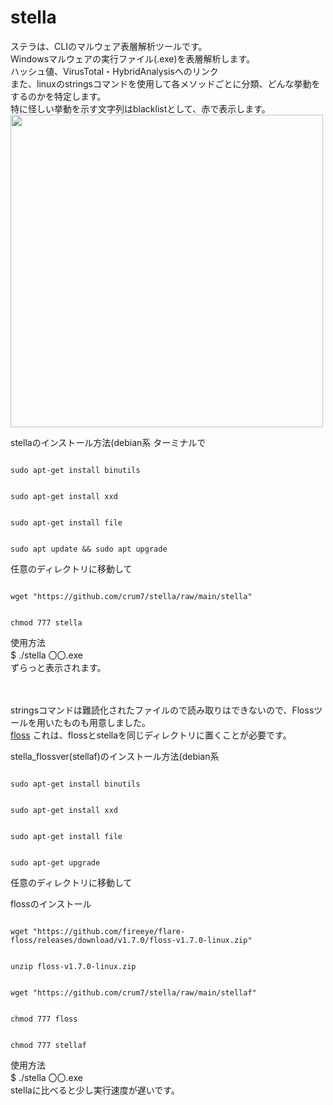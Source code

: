  
# stella
 
ステラは、CLIのマルウェア表層解析ツールです。<br>
Windowsマルウェアの実行ファイル(.exe)を表層解析します。<br>
ハッシュ値、VirusTotal・HybridAnalysisへのリンク<br>
また、linuxのstringsコマンドを使用して各メソッドごとに分類、どんな挙動をするのかを特定します。<br>
特に怪しい挙動を示す文字列はblacklistとして、赤で表示します。<br>
<img src="https://user-images.githubusercontent.com/72499679/130217115-7c5a4e03-a8c5-48e4-a184-a8ad12d35682.png" width=500>
 
 
stellaのインストール方法(debian系
ターミナルで
<pre><code>
sudo apt-get install binutils
</pre></code>
<pre><code>
sudo apt-get install xxd
</pre></code>
<pre><code>
sudo apt-get install file
</pre></code>
<pre><code>
sudo apt update && sudo apt upgrade
</pre></code>

任意のディレクトリに移動して

<pre><code>
wget "https://github.com/crum7/stella/raw/main/stella"
</pre></code>
<pre><code>
chmod 777 stella
</code></pre>

使用方法<br>
$ ./stella 〇〇.exe<br>
ずらっと表示されます。<br>
<br>
<br>

 
stringsコマンドは難読化されたファイルので読み取りはできないので、Flossツールを用いたものも用意しました。<br>
<a href="https://github.com/fireeye/flare-floss">floss</a>
これは、flossとstellaを同じディレクトリに置くことが必要です。
 
stella_flossver(stellaf)のインストール方法(debian系

<pre><code>
sudo apt-get install binutils
</code></pre>
<pre><code>
sudo apt-get install xxd
</code></pre>
<pre><code>
sudo apt-get install file
</code></pre>
<pre><code>
sudo apt-get upgrade
</code></pre>
任意のディレクトリに移動して
 
flossのインストール
<pre><code>
wget "https://github.com/fireeye/flare-floss/releases/download/v1.7.0/floss-v1.7.0-linux.zip"
</code></pre>
<pre><code>
unzip floss-v1.7.0-linux.zip
</code></pre>
<pre><code>
wget "https://github.com/crum7/stella/raw/main/stellaf"
</code></pre>
<pre><code>
chmod 777 floss
</code></pre>
<pre><code>
chmod 777 stellaf
</code></pre>


使用方法<br>
$ ./stella 〇〇.exe<br>
stellaに比べると少し実行速度が遅いです。<br>



